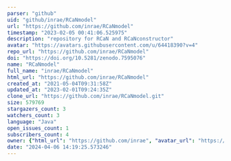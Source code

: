 ```yaml
---
parser: "github"
uid: "github/inrae/RCaNmodel"
url: "https://github.com/inrae/RCaNmodel"
timestamp: "2023-02-05 00:41:06.525975"
description: "repository for RCaN and RCaNconstructor"
avatar: "https://avatars.githubusercontent.com/u/64418390?v=4"
repo_url: "https://github.com/inrae/RCaNmodel"
doi: "https://doi.org/10.5281/zenodo.7595076"
name: "RCaNmodel"
full_name: "inrae/RCaNmodel"
html_url: "https://github.com/inrae/RCaNmodel"
created_at: "2021-05-04T09:31:58Z"
updated_at: "2023-02-01T09:24:35Z"
clone_url: "https://github.com/inrae/RCaNmodel.git"
size: 579769
stargazers_count: 3
watchers_count: 3
language: "Java"
open_issues_count: 1
subscribers_count: 4
owner: {"html_url": "https://github.com/inrae", "avatar_url": "https://avatars.githubusercontent.com/u/64418390?v=4", "login": "inrae", "type": "Organization"}
date: "2024-04-06 14:19:25.573246"
---
```

